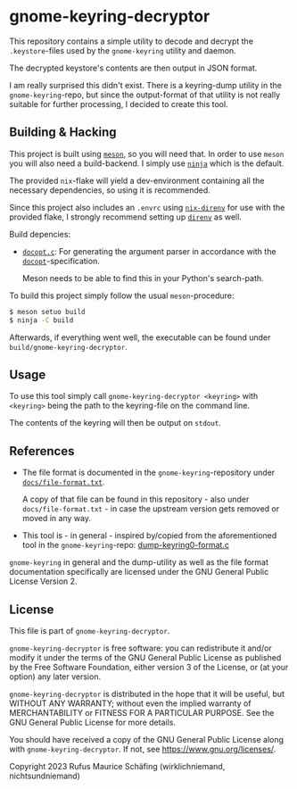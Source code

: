# gnome-keyring-decryptor

This repository contains a simple utility to decode and decrypt the `.keystore`-files
used by the `gnome-keyring` utility and daemon.

The decrypted keystore's contents are then output in JSON format.

I am really surprised this didn't exist. There is a keyring-dump utility in the
`gnome-keyring`-repo, but since the output-format of that utility is not really suitable
for further processing, I decided to create this tool.

## Building & Hacking

This project is built using [`meson`](https://mesonbuild.com/), so you will need that.
In order to use `meson` you will also need a build-backend. I simply use [`ninja`](https://ninja-build.org/)
which is the default.

The provided `nix`-flake will yield a dev-environment containing all the necessary
dependencies, so using it is recommended.

Since this project also includes an `.envrc` using [`nix-direnv`](https://github.com/nix-community/nix-direnv)
for use with the provided flake, I strongly recommend setting up [`direnv`](https://direnv.net/)
as well.

Build depencies:
 * [`docopt.c`](https://github.com/docopt/docopt.c): For generating the argument parser
   in accordance with the [`docopt`](http://docopt.org/)-specification.

   Meson needs to be able to find this in your Python's search-path.

To build this project simply follow the usual `meson`-procedure:
```sh
$ meson setuo build
$ ninja -C build
```

Afterwards, if everything went well, the executable can be found under `build/gnome-keyring-decryptor`.

## Usage

To use this tool simply call `gnome-keyring-decryptor <keyring>` with `<keyring>`
being the path to the keyring-file on the command line.

The contents of the keyring will then be output on `stdout`.

## References

 * The file format is documented in the `gnome-keyring`-repository under
   [`docs/file-format.txt`](https://gitlab.gnome.org/GNOME/gnome-keyring/-/blob/master/docs/file-format.txt).

   A copy of that file can be found in this repository - also under `docs/file-format.txt` -
   in case the upstream version gets removed or moved in any way.
 * This tool is - in general - inspired by/copied from the aforementioned tool in the
   `gnome-keyring`-repo:
   [dump-keyring0-format.c](https://gitlab.gnome.org/GNOME/gnome-keyring/-/blob/master/pkcs11/secret-store/dump-keyring0-format.c)

`gnome-keyring` in general and the dump-utility as well as the file format documentation
specifically are licensed under the GNU General Public License Version 2.

## License

This file is part of `gnome-keyring-decryptor`.

`gnome-keyring-decryptor` is free software: you can redistribute it and/or modify it
under the terms of the GNU General Public License as published by the Free Software Foundation,
either version 3 of the License, or (at your option) any later version.

`gnome-keyring-decryptor` is distributed in the hope that it will be useful, but WITHOUT ANY WARRANTY;
without even the implied warranty of MERCHANTABILITY or FITNESS FOR A PARTICULAR PURPOSE.
See the GNU General Public License for more details.

You should have received a copy of the GNU General Public License along with `gnome-keyring-decryptor`.
If not, see <https://www.gnu.org/licenses/>.

Copyright 2023 Rufus Maurice Schäfing (wirklichniemand, nichtsundniemand)
